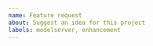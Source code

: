 ```yaml
---
name: Feature request
about: Suggest an idea for this project
labels: modelserver, enhancement
---
```


<!-- Is your feature request related to a problem? Please describe -->
<!-- Describe the solution you'd like -->
<!-- Describe alternatives you've considered -->
